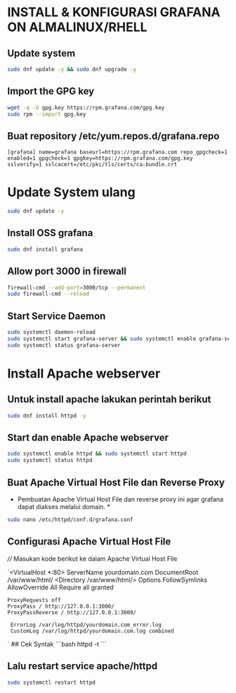 # INSTALL & KONFIGURASI GRAFANA ON  ALMALINUX/RHELL

## Update system

```bash
sudo dnf update -y && sudo dnf upgrade -y
```

## Import the GPG key

```bash
wget -q -O gpg.key https://rpm.grafana.com/gpg.key
sudo rpm --import gpg.key
```
## Buat repository /etc/yum.repos.d/grafana.repo
`
[grafana]
name=grafana
baseurl=https://rpm.grafana.com
repo_gpgcheck=1
enabled=1
gpgcheck=1
gpgkey=https://rpm.grafana.com/gpg.key
sslverify=1
sslcacert=/etc/pki/tls/certs/ca-bundle.crt
`

# Update System ulang

```bash
sudo dnf update -y
```
## Install OSS grafana

```bash
sudo dnf install grafana
```
## Allow port 3000 in firewall
```bash
firewall-cmd --add-port=3000/tcp --permanent
sudo firewall-cmd --reload
```

## Start Service Daemon
```bash
sudo systemctl daemon-reload
sudo systemctl start grafana-server && sudo systemctl enable grafana-server
sudo systemctl status grafana-server
```
# Install Apache webserver

## Untuk install apache lakukan perintah berikut
```bash
sudo dnf install httpd -y
```

## Start dan enable Apache webserver
```bash
sudo systemctl enable httpd && sudo systemctl start httpd
sudo systemctl status httpd
```

## Buat Apache Virtual Host File dan Reverse Proxy
* Pembuatan Apache Virtual Host File dan reverse proxy ini agar grafana dapat diakses melalui domain. *
```bash
sudo nano /etc/httpd/conf.d/grafana.conf
```

## Configurasi Apache Virtual Host File
*//* Masukan kode berikut ke dalam Apache Virtual Host File

`<VirtualHost *:80>
     ServerName yourdomain.com
     DocumentRoot /var/www/html/
     <Directory /var/www/html/>
          Options FollowSymlinks
          AllowOverride All
          Require all granted
     </Directory>

    ProxyRequests off 
    ProxyPass / http://127.0.0.1:3000/ 
    ProxyPassReverse / http://127.0.0.1:3000/

     ErrorLog /var/log/httpd/yourdomain.com_error.log
     CustomLog /var/log/httpd/yourdomain.com.log combined
</VirtualHost>
`
## Cek Syntak
```bash
httpd -t
```

## Lalu restart service apache/httpd
```bash
sudo systemctl restart httpd
```

